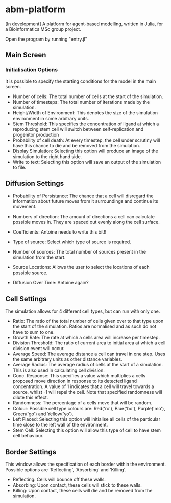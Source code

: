 # abm-platform
[In development] A platform for agent-based modelling, written in Julia, for a Bioinformatics MSc group project.

Open the program by running "entry.jl"

## Main Screen
### Initialisation Options
It is possible to specify the starting conditions for the model in the main screen.

* Number of cells: The total number of cells at the start of the simulation.
* Number of timesteps: The total number of iterations made by the simulation.
* Height/Width of Environment: This denotes the size of the simulation environment in some arbitrary units.
* Stem Threshold: This specifies the concentration of ligand at which a reproducing stem cell will switch between self-replication and progenitor production
* Probability of cell death: At every timestep, the cell under scrutiny will have this chance to die and be removed from the simulation.
* Display Simulation: Selecting this option will produce an image of the simulation to the right hand side.
* Write to text: Selecting this option will save an output of the simulation to file.

## Diffusion Settings
* Probability of Persistance: The chance that a cell will disregard the information about future moves from it surroundings and continue its movement.
* Numbers of direction: The amount of directions a cell can calculate possible moves in. They are spaced out evenly along the cell surface.
* Coefficients: Antoine needs to write this bit!!

* Type of source: Select which type of source is required.
* Number of sources: The total number of sources present in the simulation from the start.
* Source Locations: Allows the user to select the locations of each possible source.
* Diffusion Over Time: Antoine again?

## Cell Settings
The simulation allows for 4 different cell types, but can run with only one.
* Ratio: The ratio of the total number of cells given over to that type upon the start of the simulation. Ratios are normalised and as such do not have to sum to one.
* Growth Rate: The rate at which a cells area will increase per timestep.
* Division Threshold: The ratio of current area to initial area at which a cell division event will occur.
* Average Speed: The average distance a cell can travel in one step. Uses the same arbitrary units as other distance variables.
* Average Radius: The average radius of cells at the start of a simulation. This is also used in calculating cell division.
* Conc. Response: This specifies a value which multiplies a cells proposed move direction in response to its detected ligand concentration. A value of 1 indicates that a cell will travel towards a source, whilst -1 will repel the cell. Note that specified randomness will dilute this effect.
* Randomness: The percentage of a cells move that will be random.
* Colour: Possible cell type colours are: Red('ro'), Blue('bo'), Purple('mo'), Green('go') and Yellow('yo').
* Left Placed: Selecting this option will initialise all cells of the particular time close to the left wall of the environment.
* Stem Cell: Selecting this option will allow this type of cell to have stem cell behaviour.

## Border Settings
This window allows the specification of each border within the environment. Possible options are 'Reflecting', 'Absorbing' and 'Killing'.
* Reflecting: Cells will bounce off these walls.
* Absorbing: Upon contact, these cells will stick to these walls.
* Killing: Upon contact, these cells will die and be removed from the simulation.